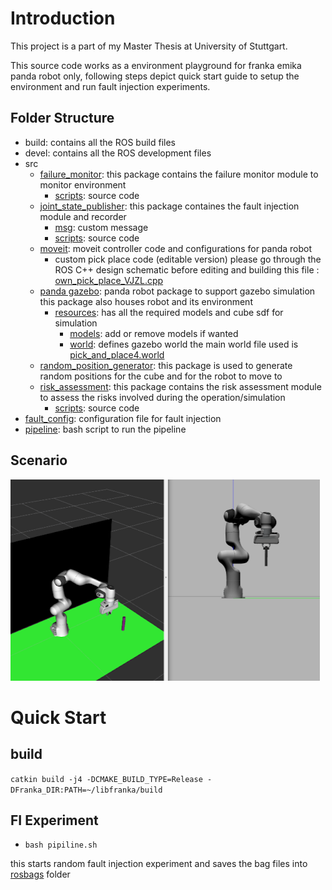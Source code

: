 # Introduction

This project is a part of my Master Thesis at University of Stuttgart. 

This source code works as a environment playground for franka emika panda robot only, following steps depict quick start guide to setup the environment and run fault injection experiments. 


## Folder Structure

- build: contains all the ROS build files
- devel: contains all the ROS development files
- src
  - [failure_monitor](src/failure_monitor/): this package contains the failure monitor module to monitor environment
    - [scripts](src/failure_monitor/scripts/): source code
  - [joint_state_publisher](src/joint_state_publisher/joint_state_publisher/): this package containes the fault injection module and recorder
    - [msg](src/joint_state_publisher/joint_state_publisher/msg/): custom message
    - [scripts](src/joint_state_publisher/joint_state_publisher/scripts/): source code
  - [moveit](src/moveit/): moveit controller code and configurations for panda robot
    - custom pick place code (editable version) please go through the ROS C++ design schematic before editing and building this file : [own_pick_place_VJZL.cpp](src/moveit/moveit_tutorials/doc/pick_place/src/own_pick_place_VJZL.cpp)
  - [panda gazebo](src/panda_gazebo/): panda robot package  to support gazebo simulation this package also houses robot and its environment
    - [resources](src/panda_gazebo/resources/): has all the required models and cube sdf for simulation
      - [models](src/panda-gazebo/panda_gazebo/resources/models/): add or remove models if wanted
      - [world](src/panda-gazebo/panda_gazebo/resources/worlds/): defines gazebo world the main world file used is [pick_and_place4.world](src/panda_gazebo/resources/worlds/pick_and_place4.world)
  - [random_position_generator](src/random_position_generator/): this package is used to generate random positions for the cube and for the robot to move to
  - [risk_assessment](src/risk_assessment/): this package contains the risk assessment module to assess the risks involved during the operation/simulation
    - [scripts](src/random_position_generator/scripts/): source code
- [fault_config](fault_config.yaml): configuration file for fault injection
- [pipeline](pipeline.sh): bash script to run the pipeline

## Scenario

![Scenario](Images/scenario.png)

# Quick Start

## build

`catkin build -j4 -DCMAKE_BUILD_TYPE=Release -DFranka_DIR:PATH=~/libfranka/build`

## FI Experiment

- `bash pipiline.sh`

this starts random fault injection experiment and saves the bag files into [rosbags](rosbags/) folder
